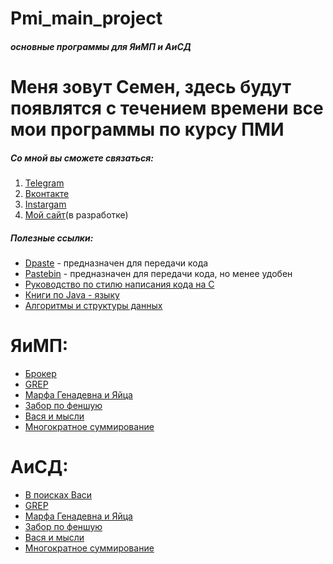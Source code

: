 Pmi_main_project
=====================
###### ***основные программы для ЯиМП и АиСД***

# Меня зовут Семен, здесь будут появлятся с течением времени все мои программы по курсу ПМИ
##### Со мной вы сможете связаться:
1. [Telegram](https://tgmsg.ru/princepepper)
2. [Вконтакте](https://vk.com/princepepper)
3. [Instargam](https://www.instagram.com/prince_pepper_official/?hl=ru)
4. [Мой сайт](http://www.ppts.website/)(в разработке)

##### Полезные ссылки:
* [Dpaste](https://dpaste.de/) - предназначен для передачи кода
* [Pastebin](https://pastebin.com/) - предназначен для передачи кода, но менее удобен
* [Руководство по стилю написания кода на С](https://cs50.readthedocs.io/style/c/)
* [Книги по Java - языку](https://vk.com/proglib?w=wall-54530371_269329)
* [Алгоритмы и структуры данных](https://mathmachine.github.io/wiki/algorithms.html)

# ЯиМП:
* [Брокер](https://github.com/PrincePepper/pmi_main_project/blob/master/LiMP/%20finding_vasya.c)
* [GREP](https://github.com/PrincePepper/pmi_main_project/blob/master/LiMP/GREP.c)
* [Марфа Генадевна и Яйца](https://github.com/PrincePepper/pmi_main_project/blob/master/LiMP/eggs.c)
* [Забор по феншую](https://github.com/PrincePepper/pmi_main_project/blob/master/LiMP/fence.c)
* [Вася и мысли](https://github.com/PrincePepper/pmi_main_project/blob/master/LiMP/ideas.c)
* [Многократное суммирование](https://github.com/PrincePepper/pmi_main_project/blob/master/LiMP/summa.c)
# АиСД:
* [В поисках Васи](https://github.com/PrincePepper/pmi_main_project/blob/master/LiMP/%20finding_vasya.c)
* [GREP](https://github.com/PrincePepper/pmi_main_project/blob/master/LiMP/GREP.c)
* [Марфа Генадевна и Яйца](https://github.com/PrincePepper/pmi_main_project/blob/master/LiMP/eggs.c)
* [Забор по феншую](https://github.com/PrincePepper/pmi_main_project/blob/master/LiMP/fence.c)
* [Вася и мысли](https://github.com/PrincePepper/pmi_main_project/blob/master/LiMP/ideas.c)
* [Многократное суммирование](https://github.com/PrincePepper/pmi_main_project/blob/master/LiMP/summa.c)
